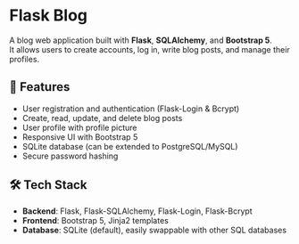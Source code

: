 # Flask Blog

A blog web application built with **Flask**, **SQLAlchemy**, and **Bootstrap 5**.  
It allows users to create accounts, log in, write blog posts, and manage their profiles.

## 🚀 Features
- User registration and authentication (Flask-Login & Bcrypt)
- Create, read, update, and delete blog posts
- User profile with profile picture
- Responsive UI with Bootstrap 5
- SQLite database (can be extended to PostgreSQL/MySQL)
- Secure password hashing

## 🛠️ Tech Stack
- **Backend**: Flask, Flask-SQLAlchemy, Flask-Login, Flask-Bcrypt  
- **Frontend**: Bootstrap 5, Jinja2 templates  
- **Database**: SQLite (default), easily swappable with other SQL databases  

